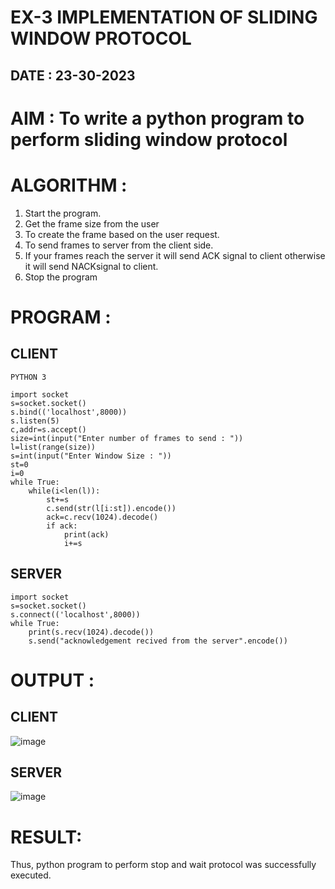 # EX-3 IMPLEMENTATION OF SLIDING WINDOW PROTOCOL

## DATE : 23-30-2023


# AIM : To write a python program to perform sliding window protocol


# ALGORITHM :
1. Start the program.
2. Get the frame size from the user
3. To create the frame based on the user request.
4. To send frames to server from the client side.
5. If your frames reach the server it will send ACK signal to client otherwise it
will send NACKsignal to client.
6. Stop the program


# PROGRAM :
## CLIENT
~~~
PYTHON 3

import socket
s=socket.socket()
s.bind(('localhost',8000))
s.listen(5)
c,addr=s.accept()
size=int(input("Enter number of frames to send : "))
l=list(range(size))
s=int(input("Enter Window Size : "))
st=0
i=0
while True:
    while(i<len(l)):
        st+=s
        c.send(str(l[i:st]).encode())
        ack=c.recv(1024).decode()
        if ack:
            print(ack)
            i+=s
~~~
## SERVER
~~~
import socket
s=socket.socket()
s.connect(('localhost',8000))
while True:
    print(s.recv(1024).decode())
    s.send("acknowledgement recived from the server".encode())
~~~

# OUTPUT :
## CLIENT
![image](https://github.com/Bhargava-123/EX-3/assets/85554376/3c826ccb-40c4-4930-b9a5-e87641939768)

## SERVER

![image](https://github.com/Bhargava-123/EX-3/assets/85554376/bf79020c-dba9-4a22-9334-b4a83504f750)


# RESULT:

Thus, python program to perform stop and wait protocol was successfully executed.

